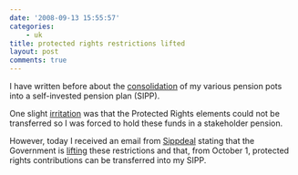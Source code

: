 ```yaml
---
date: '2008-09-13 15:55:57'
categories:
    - uk
title: protected rights restrictions lifted
layout: post
comments: true
---
```

I have written before about the
[consolidation](http://www.nbrightside.com/blog/2005/11/21/my-personal-pensions-crisis/)
of my various pension pots into a self-invested pension plan (SIPP).

One slight
[irritation](http://www.nbrightside.com/blog/2006/09/19/staggering-incompetence/)
was that the Protected Rights elements could not be transferred so I was
forced to hold these funds in a stakeholder pension.

However, today I received an email from
[Sippdeal](http://www.sippdeal.co.uk/) stating that the Government is
[lifting](http://www.ft.com/cms/s/0/5ef147b2-706b-11dd-b514-0000779fd18c.html)
these restrictions and that, from October 1, protected rights
contributions can be transferred into my SIPP.
